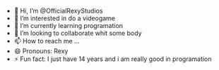 - 👋 Hi, I’m @OfficialRexyStudios
- 👀 I’m interested in do a videogame
- 🌱 I’m currently learning programation
- 💞️ I’m looking to collaborate whit some body
- 📫 How to reach me ...
- 😄 Pronouns: Rexy
- ⚡ Fun fact: I just have 14 years and i am really good in programation

<!---
OfficialRexyStudios/OfficialRexyStudios is a ✨ special ✨ repository because its `README.md` (this file) appears on your GitHub profile.
You can click the Preview link to take a look at your changes.
--->
